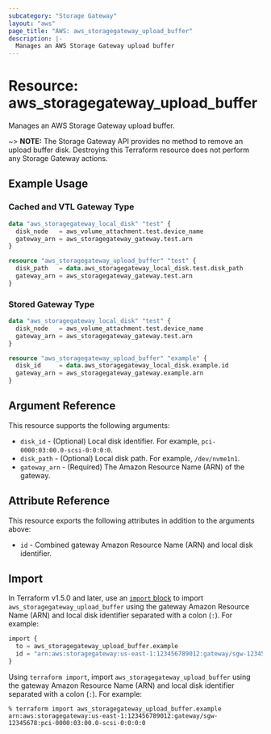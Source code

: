 ```yaml
---
subcategory: "Storage Gateway"
layout: "aws"
page_title: "AWS: aws_storagegateway_upload_buffer"
description: |-
  Manages an AWS Storage Gateway upload buffer
---
```


# Resource: aws_storagegateway_upload_buffer

Manages an AWS Storage Gateway upload buffer.

~> **NOTE:** The Storage Gateway API provides no method to remove an upload buffer disk. Destroying this Terraform resource does not perform any Storage Gateway actions.

## Example Usage

### Cached and VTL Gateway Type

```terraform
data "aws_storagegateway_local_disk" "test" {
  disk_node   = aws_volume_attachment.test.device_name
  gateway_arn = aws_storagegateway_gateway.test.arn
}

resource "aws_storagegateway_upload_buffer" "test" {
  disk_path   = data.aws_storagegateway_local_disk.test.disk_path
  gateway_arn = aws_storagegateway_gateway.test.arn
}
```

### Stored Gateway Type

```terraform
data "aws_storagegateway_local_disk" "test" {
  disk_node   = aws_volume_attachment.test.device_name
  gateway_arn = aws_storagegateway_gateway.test.arn
}

resource "aws_storagegateway_upload_buffer" "example" {
  disk_id     = data.aws_storagegateway_local_disk.example.id
  gateway_arn = aws_storagegateway_gateway.example.arn
}
```

## Argument Reference

This resource supports the following arguments:

* `disk_id` - (Optional) Local disk identifier. For example, `pci-0000:03:00.0-scsi-0:0:0:0`.
* `disk_path` - (Optional) Local disk path. For example, `/dev/nvme1n1`.
* `gateway_arn` - (Required) The Amazon Resource Name (ARN) of the gateway.

## Attribute Reference

This resource exports the following attributes in addition to the arguments above:

* `id` - Combined gateway Amazon Resource Name (ARN) and local disk identifier.

## Import

In Terraform v1.5.0 and later, use an [`import` block](https://developer.hashicorp.com/terraform/language/import) to import `aws_storagegateway_upload_buffer` using the gateway Amazon Resource Name (ARN) and local disk identifier separated with a colon (`:`). For example:

```terraform
import {
  to = aws_storagegateway_upload_buffer.example
  id = "arn:aws:storagegateway:us-east-1:123456789012:gateway/sgw-12345678:pci-0000:03:00.0-scsi-0:0:0:0"
}
```

Using `terraform import`, import `aws_storagegateway_upload_buffer` using the gateway Amazon Resource Name (ARN) and local disk identifier separated with a colon (`:`). For example:

```console
% terraform import aws_storagegateway_upload_buffer.example arn:aws:storagegateway:us-east-1:123456789012:gateway/sgw-12345678:pci-0000:03:00.0-scsi-0:0:0:0
```

